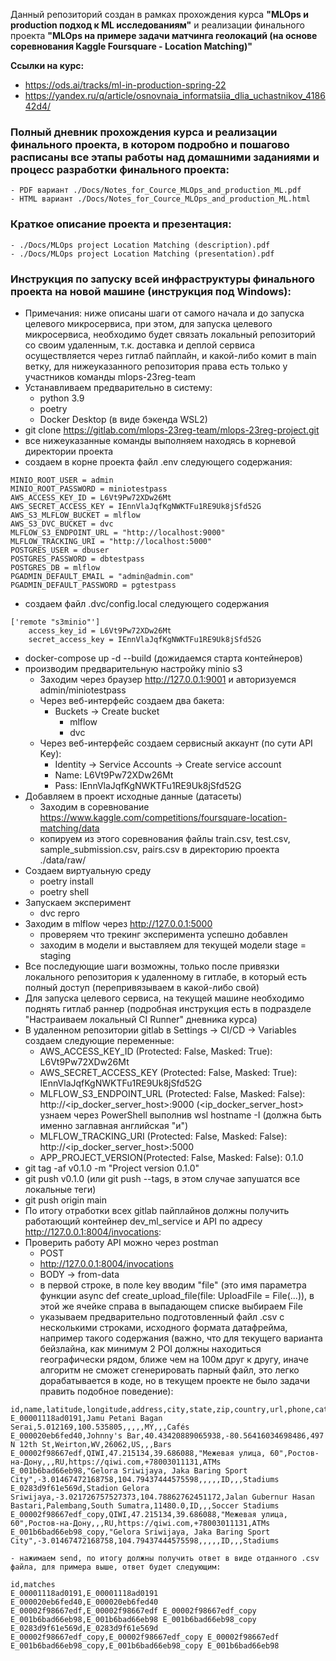 
Данный репозиторий создан в рамках прохождения курса **"MLOps и production подход к ML исследованиям"** и реализации финального проекта **"MLOps на примере задачи матчинга геолокаций (на основе соревнования Kaggle Foursquare - Location Matching)"**

**Ссылки на курс:**
- https://ods.ai/tracks/ml-in-production-spring-22
- https://yandex.ru/q/article/osnovnaia_informatsiia_dlia_uchastnikov_418642d4/


### Полный дневник прохождения курса и реализации финального проекта, в котором подробно и пошагово расписаны все этапы работы над домашними заданиями и процесс разработки финального проекта:
	- PDF вариант ./Docs/Notes_for_Cource_MLOps_and_production_ML.pdf
	- HTML вариант ./Docs/Notes_for_Cource_MLOps_and_production_ML.html

### Краткое описание проекта и презентация:
	- ./Docs/MLOps project Location Matching (description).pdf
	- ./Docs/MLOps project Location Matching (presentation).pdf



### Инструкция по запуску всей инфраструктуры финального проекта на новой машине (инструкция под Windows):

- Примечания: ниже описаны шаги от самого начала и до запуска целевого микросервиса, при этом, для запуска целевого микросервиса, необходимо будет связать локальный репозиторий со своим удаленным, т.к. доставка и деплой сервиса осуществляется через гитлаб пайплайн, и какой-либо комит в main ветку, для нижеуказанного репозитория права есть только у участников команды mlops-23reg-team
- Устанавливаем предварительно в систему:
	- python 3.9
	- poetry
	- Docker Desktop (в виде бэкенда WSL2)
- git clone https://gitlab.com/mlops-23reg-team/mlops-23reg-project.git
- все нижеуказанные команды выполняем находясь в корневой директории проекта
- создаем в корне проекта файл .env следующего содержания:
```
MINIO_ROOT_USER = admin
MINIO_ROOT_PASSWORD = miniotestpass
AWS_ACCESS_KEY_ID = L6Vt9Pw72XDw26Mt
AWS_SECRET_ACCESS_KEY = IEnnVlaJqfKgNWKTFu1RE9Uk8jSfd52G
AWS_S3_MLFLOW_BUCKET = mlflow
AWS_S3_DVC_BUCKET = dvc
MLFLOW_S3_ENDPOINT_URL = "http://localhost:9000"
MLFLOW_TRACKING_URI = "http://localhost:5000"
POSTGRES_USER = dbuser
POSTGRES_PASSWORD = dbtestpass
POSTGRES_DB = mlflow
PGADMIN_DEFAULT_EMAIL = "admin@admin.com"
PGADMIN_DEFAULT_PASSWORD = pgtestpass
```
- создаем файл .dvc/config.local следующего содержания
```
['remote "s3minio"']
    access_key_id = L6Vt9Pw72XDw26Mt
    secret_access_key = IEnnVlaJqfKgNWKTFu1RE9Uk8jSfd52G
```
- docker-compose up -d --build (дожидаемся старта контейнеров)
- производим предварительную настройку minio s3
	- Заходим через браузер http://127.0.0.1:9001 и авторизуемся admin/miniotestpass
	- Через веб-интерфейс создаем два бакета:
		- Buckets -> Create bucket
			- mlflow
			- dvc
	- Через веб-интерфейс создаем сервисный аккаунт (по сути API Key):
		- Identity -> Service Accounts -> Create service account
		- Name: L6Vt9Pw72XDw26Mt
		- Pass: IEnnVlaJqfKgNWKTFu1RE9Uk8jSfd52G
- Добавляем в проект исходные данные (датасеты)
	- Заходим в соревнование https://www.kaggle.com/competitions/foursquare-location-matching/data 
	- копируем из этого соревнования файлы train.csv, test.csv, sample_submission.csv, pairs.csv в директорию проекта ./data/raw/
- Создаем виртуальную среду
	- poetry install
	- poetry shell
- Запускаем эксперимент
	- dvc repro
- Заходим в mlflow через http://127.0.0.1:5000 
	- проверяем что трекинг эксперимента успешно добавлен
	- заходим в модели и выставляем для текущей модели stage = staging
- Все последующие шаги возможны, только после привязки локального репозитория к удаленному в гитлабе, в который есть полный доступ (перепривязываем в какой-либо свой)
- Для запуска целевого сервиса, на текущей машине необходимо поднять гитлаб раннер (подробная инструкция есть в подразделе "Настраиваем локальный CI Runner" дневника курса)
- В удаленном репозитории gitlab в Settings -> CI/CD -> Variables создаем следующие переменные:
	- AWS_ACCESS_KEY_ID (Protected: False, Masked: True): L6Vt9Pw72XDw26Mt
	- AWS_SECRET_ACCESS_KEY (Protected: False, Masked: True): IEnnVlaJqfKgNWKTFu1RE9Uk8jSfd52G
	- MLFLOW_S3_ENDPOINT_URL (Protected: False, Masked: False):  http://<ip_docker_server_host>:9000 (<ip_docker_server_host> узнаем через PowerShell выполнив wsl hostname -I (должна быть именно заглавная английская "и")
	- MLFLOW_TRACKING_URI (Protected: False, Masked: False):  http://<ip_docker_server_host>:5000
	- APP_PROJECT_VERSION(Protected: False, Masked: False): 0.1.0
- git tag -af v0.1.0 -m "Project version 0.1.0"
- git push v0.1.0 (или git push --tags, в этом случае запушатся все локальные теги)
- git push origin main
- По итогу отработки всех gitlab пайплайнов должны получить работающий контейнер dev_ml_service и API по адресу http://127.0.0.1:8004/invocations:
- Проверить работу API можно через postman
	- POST
	- http://127.0.0.1:8004/invocations
	- BODY -> from-data
	- в первой строке, в поле key вводим "file" (это имя параметра функции async def create_upload_file(file: UploadFile = File(...)), в этой же ячейке справа в выпадающем списке выбираем File
	- указываем предварительно подготовленный файл .csv с несколькими строками, исходного формата датафрейма, например такого содержания (важно, что для текущего варианта бейзлайна, как минимум 2 POI должны находиться географически рядом, ближе чем на 100м друг к другу, иначе алгоритм не сможет сгенерировать парный файл, это легко дорабатывается в коде, но в текущем проекте не было задачи править подобное поведение):
```
id,name,latitude,longitude,address,city,state,zip,country,url,phone,categories
E_00001118ad0191,Jamu Petani Bagan Serai,5.012169,100.535805,,,,,MY,,,Cafés
E_000020eb6fed40,Johnny's Bar,40.43420889065938,-80.56416034698486,497 N 12th St,Weirton,WV,26062,US,,,Bars
E_00002f98667edf,QIWI,47.215134,39.686088,"Межевая улица, 60",Ростов-на-Дону,,,RU,https://qiwi.com,+78003011131,ATMs
E_001b6bad66eb98,"Gelora Sriwijaya, Jaka Baring Sport City",-3.01467472168758,104.79437444575598,,,,,ID,,,Stadiums
E_0283d9f61e569d,Stadion Gelora Sriwijaya,-3.021726757527373,104.78862762451172,Jalan Gubernur Hasan Bastari,Palembang,South Sumatra,11480.0,ID,,,Soccer Stadiums
E_00002f98667edf_copy,QIWI,47.215134,39.686088,"Межевая улица, 60",Ростов-на-Дону,,,RU,https://qiwi.com,+78003011131,ATMs
E_001b6bad66eb98_copy,"Gelora Sriwijaya, Jaka Baring Sport City",-3.01467472168758,104.79437444575598,,,,,ID,,,Stadiums 
```
	- нажимаем send, по итогу должны получить ответ в виде отданного .csv файла, для примера выше, ответ будет следующим:
```
id,matches
E_00001118ad0191,E_00001118ad0191
E_000020eb6fed40,E_000020eb6fed40
E_00002f98667edf,E_00002f98667edf E_00002f98667edf_copy
E_001b6bad66eb98,E_001b6bad66eb98 E_001b6bad66eb98_copy
E_0283d9f61e569d,E_0283d9f61e569d
E_00002f98667edf_copy,E_00002f98667edf_copy E_00002f98667edf
E_001b6bad66eb98_copy,E_001b6bad66eb98_copy E_001b6bad66eb98
```
